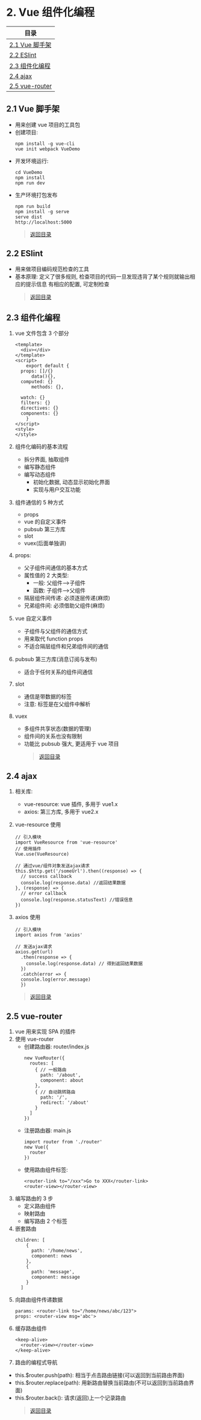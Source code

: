 # <a id="list-two">2. Vue 组件化编程</a>

| 目录                         |
| ---------------------------- |
| [2.1 Vue 脚手架](#two-one)   |
| [2.2 ESlint](#two-two)       |
| [2.3 组件化编程](#two-three) |
| [2.4 ajax](#two-four)        |
| [2.5 vue-router](#two-five)  |

## <a id="two-one">2.1 Vue 脚手架</a>

- 用来创建 vue 项目的工具包
- 创建项目:
  ```
  npm install -g vue-cli
  vue init webpack VueDemo
  ```
- 开发环境运行:
  ```
  cd VueDemo
  npm install
  npm run dev
  ```
- 生产环境打包发布
  ```
  npm run build
  npm install -g serve
  serve dist
  http://localhost:5000
  ```
  > [返回目录](#list-one)

## <a id="two-two">2.2 ESlint</a>

- 用来做项目编码规范检查的工具
- 基本原理: 定义了很多规则, 检查项目的代码一旦发现违背了某个规则就输出相应的提示信息
  有相应的配置, 可定制检查
  > [返回目录](#list-one)

## <a id="two-three">2.3 组件化编程</a>

1. vue 文件包含 3 个部分

   ```
   <template>
     <div></div>
   </template>
   <script>
       export default {
     props: []/{}
         data(){},
     computed: {}
         methods: {},

     watch: {}
     filters: {}
     directives: {}
     components: {}
       }
   </script>
   <style>
   </style>
   ```

2. 组件化编码的基本流程
   - 拆分界面, 抽取组件
   - 编写静态组件
   - 编写动态组件
     - 初始化数据, 动态显示初始化界面
     - 实现与用户交互功能
3. 组件通信的 5 种方式
   - props
   - vue 的自定义事件
   - pubsub 第三方库
   - slot
   - vuex(后面单独讲)
4. props:
   - 父子组件间通信的基本方式
   - 属性值的 2 大类型:
     - 一般: 父组件-->子组件
     - 函数: 子组件-->父组件
   - 隔层组件间传递: 必须逐层传递(麻烦)
   - 兄弟组件间: 必须借助父组件(麻烦)
5. vue 自定义事件
   - 子组件与父组件的通信方式
   - 用来取代 function props
   - 不适合隔层组件和兄弟组件间的通信
6. pubsub 第三方库(消息订阅与发布)
   - 适合于任何关系的组件间通信
7. slot
   - 通信是带数据的标签
   - 注意: 标签是在父组件中解析
8. vuex
   - 多组件共享状态(数据的管理)
   - 组件间的关系也没有限制
   - 功能比 pubsub 强大, 更适用于 vue 项目
     > [返回目录](#list-one)

## <a id="two-four">2.4 ajax</a>

1. 相关库:
   - vue-resource: vue 插件, 多用于 vue1.x
   - axios: 第三方库, 多用于 vue2.x
2. vue-resource 使用

   ```
   // 引入模块
   import VueResource from 'vue-resource'
   // 使用插件
   Vue.use(VueResource)

   // 通过vue/组件对象发送ajax请求
   this.$http.get('/someUrl').then((response) => {
     // success callback
     console.log(response.data) //返回结果数据
   }, (response) => {
     // error callback
     console.log(response.statusText) //错误信息
   })
   ```

3. axios 使用

   ```
   // 引入模块
   import axios from 'axios'

   // 发送ajax请求
   axios.get(url)
     .then(response => {
       console.log(response.data) // 得到返回结果数据
     })
     .catch(error => {
     console.log(error.message)
     })
   ```

   > [返回目录](#list-one)

## <a id="two-five">2.5 vue-router</a>

1. vue 用来实现 SPA 的插件
2. 使用 vue-router
   - 创建路由器: router/index.js
     ```
     new VueRouter({
       routes: [
         { // 一般路由
           path: '/about',
           component: about
         },
         { // 自动跳转路由
           path: '/',
           redirect: '/about'
         }
       ]
     })
     ```
   - 注册路由器: main.js
     ```
     import router from './router'
     new Vue({
       router
     })
     ```
   - 使用路由组件标签:
     ```
     <router-link to="/xxx">Go to XXX</router-link>
     <router-view></router-view>
     ```
3. 编写路由的 3 步
   - 定义路由组件
   - 映射路由
   - 编写路由 2 个标签
4. 嵌套路由
   ```
   children: [
       {
         path: '/home/news',
         component: news
       },
       {
         path: 'message',
         component: message
       }
     ]
   ```
5. 向路由组件传递数据
   ```
   params: <router-link to="/home/news/abc/123">
   props: <router-view msg='abc'>
   ```
6. 缓存路由组件
   ```
   <keep-alive>
     <router-view></router-view>
   </keep-alive>
   ```
7. 路由的编程式导航

- this.\$router.push(path): 相当于点击路由链接(可以返回到当前路由界面)
- this.\$router.replace(path): 用新路由替换当前路由(不可以返回到当前路由界面)
- this.\$router.back(): 请求(返回)上一个记录路由
  > [返回目录](#list-one)
